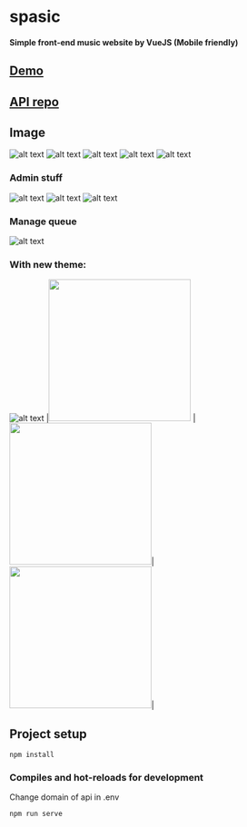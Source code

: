 # spasic

#### Simple front-end music website by VueJS (Mobile friendly)

## [Demo](https://music.koha13.xyz/)

## [API repo](https://github.com/koha13/spasic-api)

## Image

![alt text](https://user-images.githubusercontent.com/26362611/90546266-0441b780-e1b4-11ea-8284-83e5236116f0.PNG)
![alt text](https://user-images.githubusercontent.com/26362611/90546267-04da4e00-e1b4-11ea-9559-cfc1a87d5f9f.PNG)
![alt text](https://user-images.githubusercontent.com/26362611/91053439-017c1200-e64d-11ea-93d3-bfbc5bcb5f7c.PNG)
![alt text](https://user-images.githubusercontent.com/26362611/90546268-04da4e00-e1b4-11ea-9ccb-47fd31b23a6e.PNG)
![alt text](https://user-images.githubusercontent.com/26362611/90546248-00ae3080-e1b4-11ea-86d7-434981358d07.PNG)

### Admin stuff
![alt text](https://user-images.githubusercontent.com/26362611/92308162-dd61ee80-efc5-11ea-8a64-467a1edeaab4.PNG)
![alt text](https://user-images.githubusercontent.com/26362611/92308163-de931b80-efc5-11ea-9a2c-78ea1af99981.PNG)
![alt text](https://user-images.githubusercontent.com/26362611/92308165-df2bb200-efc5-11ea-89b0-0b2a902ecf34.PNG)

### Manage queue
![alt text](https://user-images.githubusercontent.com/26362611/92308183-23b74d80-efc6-11ea-9242-7e139150f498.PNG)

### With new theme:
![alt text](https://user-images.githubusercontent.com/26362611/90546262-03a92100-e1b4-11ea-8d59-bfd3023447cb.PNG)
|<img width="250" src="https://user-images.githubusercontent.com/26362611/76830611-31321d00-6858-11ea-81e5-7ac25240c746.png">  |  <img width="250" src="https://user-images.githubusercontent.com/26362611/76830615-33947700-6858-11ea-8f41-2c0d8430d8d0.png">|<img width="250" src="https://user-images.githubusercontent.com/26362611/76830617-34c5a400-6858-11ea-9ea6-b9d228510f47.png">|

## Project setup

```
npm install
```

### Compiles and hot-reloads for development

Change domain of api in .env

```
npm run serve
```
